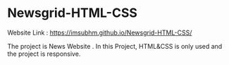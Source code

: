 # Newsgrid-HTML-CSS

Website Link : https://imsubhm.github.io/Newsgrid-HTML-CSS/

The project is News Website . In this Project, HTML&CSS is only used and the project is responsive.
